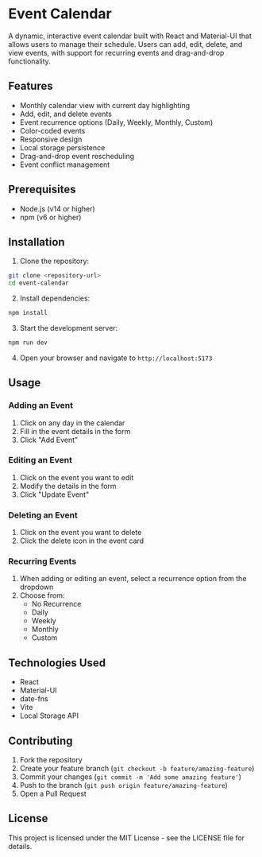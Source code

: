 # Event Calendar

A dynamic, interactive event calendar built with React and Material-UI that allows users to manage their schedule. Users can add, edit, delete, and view events, with support for recurring events and drag-and-drop functionality.

## Features

- Monthly calendar view with current day highlighting
- Add, edit, and delete events
- Event recurrence options (Daily, Weekly, Monthly, Custom)
- Color-coded events
- Responsive design
- Local storage persistence
- Drag-and-drop event rescheduling
- Event conflict management

## Prerequisites

- Node.js (v14 or higher)
- npm (v6 or higher)

## Installation

1. Clone the repository:
```bash
git clone <repository-url>
cd event-calendar
```

2. Install dependencies:
```bash
npm install
```

3. Start the development server:
```bash
npm run dev
```

4. Open your browser and navigate to `http://localhost:5173`

## Usage

### Adding an Event
1. Click on any day in the calendar
2. Fill in the event details in the form
3. Click "Add Event"

### Editing an Event
1. Click on the event you want to edit
2. Modify the details in the form
3. Click "Update Event"

### Deleting an Event
1. Click on the event you want to delete
2. Click the delete icon in the event card

### Recurring Events
1. When adding or editing an event, select a recurrence option from the dropdown
2. Choose from:
   - No Recurrence
   - Daily
   - Weekly
   - Monthly
   - Custom

## Technologies Used

- React
- Material-UI
- date-fns
- Vite
- Local Storage API

## Contributing

1. Fork the repository
2. Create your feature branch (`git checkout -b feature/amazing-feature`)
3. Commit your changes (`git commit -m 'Add some amazing feature'`)
4. Push to the branch (`git push origin feature/amazing-feature`)
5. Open a Pull Request

## License

This project is licensed under the MIT License - see the LICENSE file for details.
